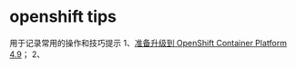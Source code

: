 # openshift tips
用于记录常用的操作和技巧提示
1、[准备升级到 OpenShift Container Platform 4.9](https://github.com/shadowmanportfolio/openshift-tips/blob/main/4.8_to_4.9_confirm_command.md)；
2、

